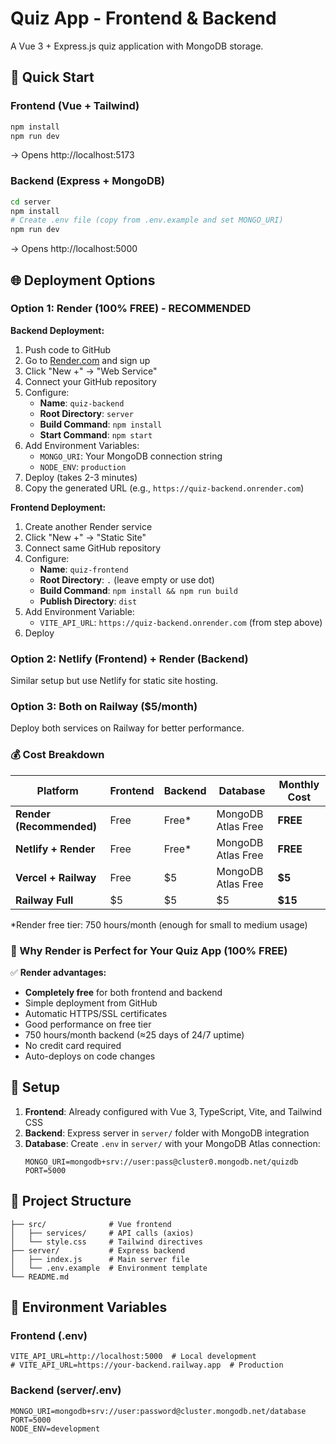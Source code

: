 # Quiz App - Frontend & Backend

A Vue 3 + Express.js quiz application with MongoDB storage.

## 🚀 Quick Start

### Frontend (Vue + Tailwind)
```bash
npm install
npm run dev
```
→ Opens http://localhost:5173

### Backend (Express + MongoDB)
```bash
cd server
npm install
# Create .env file (copy from .env.example and set MONGO_URI)
npm run dev
```
→ Opens http://localhost:5000

## 🌐 Deployment Options

### Option 1: Render (100% FREE) - RECOMMENDED

**Backend Deployment:**
1. Push code to GitHub
2. Go to [Render.com](https://render.com) and sign up
3. Click "New +" → "Web Service"
4. Connect your GitHub repository
5. Configure:
   - **Name**: `quiz-backend`
   - **Root Directory**: `server`
   - **Build Command**: `npm install`
   - **Start Command**: `npm start`
6. Add Environment Variables:
   - `MONGO_URI`: Your MongoDB connection string
   - `NODE_ENV`: `production`
7. Deploy (takes 2-3 minutes)
8. Copy the generated URL (e.g., `https://quiz-backend.onrender.com`)

**Frontend Deployment:**
1. Create another Render service
2. Click "New +" → "Static Site"
3. Connect same GitHub repository
4. Configure:
   - **Name**: `quiz-frontend`
   - **Root Directory**: `.` (leave empty or use dot)
   - **Build Command**: `npm install && npm run build`
   - **Publish Directory**: `dist`
5. Add Environment Variable:
   - `VITE_API_URL`: `https://quiz-backend.onrender.com` (from step above)
6. Deploy

### Option 2: Netlify (Frontend) + Render (Backend)

Similar setup but use Netlify for static site hosting.

### Option 3: Both on Railway ($5/month)

Deploy both services on Railway for better performance.

### **💰 Cost Breakdown**

| Platform | Frontend | Backend | Database | Monthly Cost |
|----------|----------|---------|----------|--------------|
| **Render (Recommended)** | Free | Free* | MongoDB Atlas Free | **FREE** |
| **Netlify + Render** | Free | Free* | MongoDB Atlas Free | **FREE** |
| **Vercel + Railway** | Free | $5 | MongoDB Atlas Free | **$5** |
| **Railway Full** | $5 | $5 | $5 | **$15** |

*Render free tier: 750 hours/month (enough for small to medium usage)

### **🎯 Why Render is Perfect for Your Quiz App (100% FREE)**

✅ **Render advantages:**
- **Completely free** for both frontend and backend
- Simple deployment from GitHub
- Automatic HTTPS/SSL certificates
- Good performance on free tier
- 750 hours/month backend (≈25 days of 24/7 uptime)
- No credit card required
- Auto-deploys on code changes

## 🔧 Setup

1. **Frontend**: Already configured with Vue 3, TypeScript, Vite, and Tailwind CSS
2. **Backend**: Express server in `server/` folder with MongoDB integration
3. **Database**: Create `.env` in `server/` with your MongoDB Atlas connection:
   ```
   MONGO_URI=mongodb+srv://user:pass@cluster0.mongodb.net/quizdb
   PORT=5000
   ```

## 📁 Project Structure
```
├── src/              # Vue frontend
│   ├── services/     # API calls (axios)
│   └── style.css     # Tailwind directives
├── server/           # Express backend
│   ├── index.js      # Main server file
│   └── .env.example  # Environment template
└── README.md
```

## 🔑 Environment Variables

### Frontend (.env)
```
VITE_API_URL=http://localhost:5000  # Local development
# VITE_API_URL=https://your-backend.railway.app  # Production
```

### Backend (server/.env)
```
MONGO_URI=mongodb+srv://user:password@cluster.mongodb.net/database
PORT=5000
NODE_ENV=development
```
